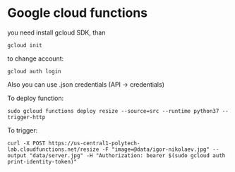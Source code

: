 # Google cloud functions

you need install gcloud SDK, than
```
gcloud init
```

to change account:
```
gcloud auth login
```

Also you can use .json credentials (API -> credentials)

To deploy function:
```
sudo gcloud functions deploy resize --source=src --runtime python37 --trigger-http
```

To trigger:
```
curl -X POST https://us-central1-polytech-lab.cloudfunctions.net/resize -F "image=@data/igor-nikolaev.jpg" --output "data/server.jpg" -H "Authorization: bearer $(sudo gcloud auth print-identity-token)"
```
